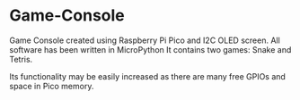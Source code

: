 # Game-Console

Game Console created using Raspberry Pi Pico and I2C OLED screen. All software has been written in MicroPython 
It contains two games: Snake and Tetris. 

Its functionality may be easily increased as there are many free GPIOs and space in Pico memory.  
